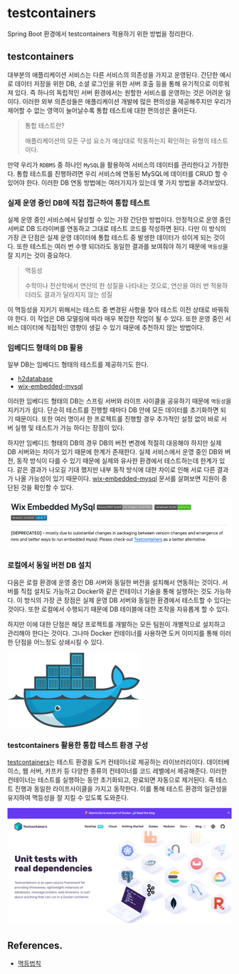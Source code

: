 # testcontainers

Spring Boot 환경에서 testcontainers 적용하기 위한 방법을 정리한다.

## testcontainers

대부분의 애플리케이션 서비스는 다른 서비스의 의존성을 가지고 운영된다. 간단한 예시로 데이터 저장을 위한 DB, 소셜 로그인을 위한 서버 호출 등을 통해 유기적으로 이루워져 있다.
즉 하나의 독립적인 서버 환경에서는 원할한 서비스를 운영하는 것은 어려운 일이다. 
이러한 외부 의존성들은 애플리케이션 개발에 많은 편의성을 제공해주지만 우리가 제어할 수 없는 영역이 늘어날수록 통합 테스트에 대한 편의성은 줄어든다. 

> 통합 테스트란?
> 
> 애플리케이션의 모든 구성 요소가 예상대로 작동하는지 확인하는 유형의 테스트이다.

만약 우리가 `RDBMS` 중 하나인 `MySQL`을 활용하여 서비스의 데이터를 관리한다고 가정한다. 통합 테스트를 진행하려면 우리 서비스에 연동된 MySQL에 데이터를 CRUD 할 수 있어야 한다.
이러한 DB 연동 방법에는 여러가지가 있는데 몇 가지 방법을 추려보았다.

### 실제 운영 중인 DB에 직접 접근하여 통합 테스트

실제 운영 중인 서비스에서 달성할 수 있는 가장 간단한 방법이다. 안정적으로 운영 중인 서버로 DB 드라이버를 연동하고 그대로 테스트 코드를 작성하면 된다.
다만 이 방식의 가장 큰 단점은 실제 운영 데이터에 통합 테스트 중 발생한 데이터가 섞이게 되는 것이다. 
또한 테스트는 여러 번 수행 되더라도 동일한 결과를 보여줘야 하기 때문에 `멱등성`을 잘 지키는 것이 중요하다.

> 멱등성
> 
> 수학이나 전산학에서 연산의 한 성질을 나타내는 것으로, 연산을 여러 번 적용하더라도 결과가 달라지지 않는 성질

이 멱등성을 지키기 위해서는 테스트 중 변경된 사항을 찾아 테스트 이전 상태로 바꿔줘야 한다. 이 작업은 DB 모델링에 따라 매우 복잡한 작업이 될 수 있다.
또한 운영 중인 서비스 데이터에 직접적인 영향이 생길 수 있기 때문에 추천하지 않는 방법이다.

### 임베디드 형태의 DB 활용

일부 DB는 임베디드 형태의 테스트를 제공하기도 한다. 

 * [h2database](https://github.com/h2database/h2database)
 * [wix-embedded-mysql](https://github.com/wix-incubator/wix-embedded-mysql)

이러한 임베디드 형태의 DB는 스프링 서버와 라이프 사이클을 공유하기 때문에 `멱등성`을 지키기가 쉽다. 단순히 테스트를 진행할 때마다 DB 안에 모든 데이터를 초기화하면 되기 때문이다.
또한 여러 명이서 한 프로젝트를 진행할 경우 추가적인 설정 없이 바로 서버 실행 및 테스트가 가능 하다는 장점이 있다.

하지만 임베디드 형태의 DB의 경우 DB의 버전 변경에 적절히 대응해야 하지만 실제 DB 서버와는 차이가 있기 때문에 한계가 존재한다. 
실제 서비스에서 운영 중인 DB와 버전, 동작 방식이 다를 수 있기 때문에 실제와 유사한 환경에서 테스트하는데 한계가 있다.
같은 결과가 나오길 기대 했지만 내부 동작 방식에 대한 차이로 인해 서로 다른 결과가 나올 가능성이 있기 때문이다.
[wix-embedded-mysql](https://github.com/wix-incubator/wix-embedded-mysql) 문서를 살펴보면 지원이 중단된 것을 확인할 수 있다.

![](images/1.png)

### 로컬에서 동일 버전 DB 설치 

다음은 로컬 환경에 운영 중인 DB 서버와 동일한 버전을 설치해서 연동하는 것이다. 서버를 직접 설치도 가능하고 Docker와 같은 컨테이너 기술을 통해 실행하는 것도 가능하다.
이 방식의 가장 큰 장점은 실제 운영 DB 서버와 동일한 환경에서 테스트할 수 있다는 것이다. 또한 로컬에서 수행되기 때문에 DB 테이블에 대한 조작을 자유롭게 할 수 있다.

하지만 이에 대한 단점은 해당 프로젝트를 개발하는 모든 팀원이 개별적으로 설치하고 관리해야 한다는 것이다. 그나마 Docker 컨테이너를 사용하면 도커 이미지를 통해 이러한 단점을 어느정도 상쇄시킬 수 있다.

![](images/2.png)

### testcontainers 활용한 통합 테스트 환경 구성

[testcontainers](https://testcontainers.com/)는 테스트 환경을 도커 컨테이너로 제공하는 라이브러리이다. 데이터베이스, 웹 서버, 카프카 등 
다양한 종류의 컨테이너를 코드 레벨에서 제공해준다. 이러한 컨테이너는 테스트를 실행하는 동안 초기화되고, 완료되면 자동으로 제거된다. 
즉 테스트 진행과 동일한 라이프사이클을 가지고 동작한다. 이를 통해 테스트 환경의 일관성을 유지하여 멱등성을 잘 지킬 수 있도록 도와준다.

![img.png](images/3.png)

## References.

 * [멱등법칙](https://ko.wikipedia.org/wiki/%EB%A9%B1%EB%93%B1%EB%B2%95%EC%B9%99)
